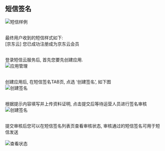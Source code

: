 ## 短信签名 <br>

![短信样例](https://github.com/jdcloudcom/cn/blob/cn-sl-duanxin/image/Short-Message-Service/dx-009.png?raw=true)<br><br>

最终用户收到的短信样式如下: <br>
[京东云] 您已成功注册成为京东云会员<br><br>

登录短信云服务后, 首先您要先创建应用. <br>
![应用管理](https://github.com/jdcloudcom/cn/blob/cn-sl-duanxin/image/Short-Message-Service/dx-010.png?raw=true)<br><br>

创建应用后, 在短信签名TAB页, 点选 ‘创建签名’, 如下图<br>
![创建签名](https://github.com/jdcloudcom/cn/blob/cn-sl-duanxin/image/Short-Message-Service/dx-011.png?raw=true)<br><br>

根据提示内容填写并上传资料证明, 点击提交后等待运营人员进行签名审核<br>
![创建签名](https://github.com/jdcloudcom/cn/blob/cn-sl-duanxin/image/Short-Message-Service/dx-012.png?raw=true)<br><br>

提交审核后您可以在短信签名列表页查看审核状态, 审核通过的短信签名可用于短信发送<br><br>
![查看状态](https://github.com/jdcloudcom/cn/blob/cn-sl-duanxin/image/Short-Message-Service/dx-013.png?raw=true)
